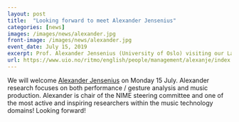 ```yaml
---
layout: post
title:  "Looking forward to meet Alexander Jensenius"
categories: [news]
images: /images/news/alexander.jpg
front-image: /images/news/alexander.jpg
event_date: July 15, 2019
excerpt: Prof. Alexander Jensenius (University of Oslo) visiting our Lab on 15 July
url: https://www.uio.no/ritmo/english/people/management/alexanje/index.html
---
```


We will welcome [Alexander Jensenius](https://www.uio.no/ritmo/english/people/management/alexanje/index.html) on Monday 15 July. Alexander research focuses on both performance / gesture analysis and music production. Alexander is chair of the NIME steering committee and one of the most active and inspiring researchers within the music technology domains! Looking forward!
